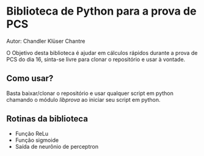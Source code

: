 # Biblioteca de Python para a prova de PCS

Autor: Chandler Klüser Chantre

O Objetivo desta biblioteca é ajudar em cálculos rápidos durante a prova de PCS do dia 16, sinta-se livre para clonar o repositório e usar à vontade.

## Como usar?

Basta baixar/clonar o repositório e usar qualquer script em python chamando o módulo _libprova_ ao iniciar seu script em python.

## Rotinas da biblioteca

- Função ReLu
- Função sigmoide
- Saída de neurônio de perceptron